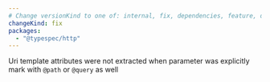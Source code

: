 ```yaml
---
# Change versionKind to one of: internal, fix, dependencies, feature, deprecation, breaking
changeKind: fix
packages:
  - "@typespec/http"
---
```


Uri template attributes were not extracted when parameter was explicitly mark with `@path` or `@query` as well
